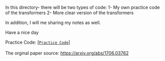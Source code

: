 In this directory- there will be two types of code:
1- My own practice code of the transformers
2- More clear version of the transformers

In addition, I will me sharing my notes as well. 

Have a nice day 

Practice Code: [[`Practice Code`](https://github.com/povashraful/Research_paper_implementation/blob/main/Transformer_from_scratch.ipynb)] <br><br>
The orginal paper source: https://arxiv.org/abs/1706.03762
